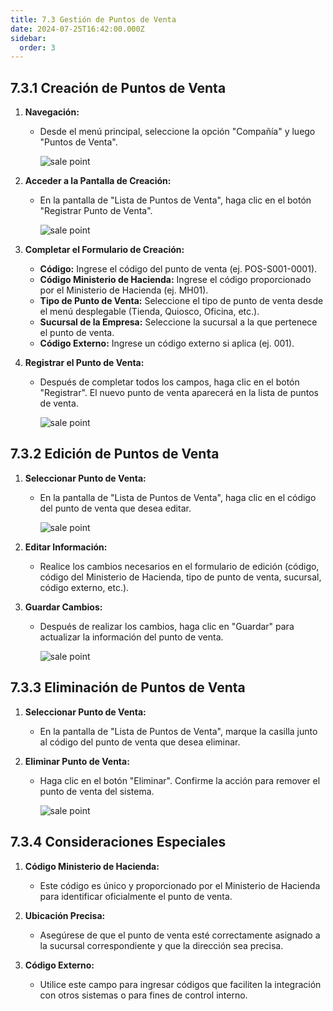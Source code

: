 ```yaml
---
title: 7.3 Gestión de Puntos de Venta
date: 2024-07-25T16:42:00.000Z
sidebar:
  order: 3
---
```

## 7.3.1 Creación de Puntos de Venta

1. **Navegación:**

   * Desde el menú principal, seleccione la opción "Compañía" y luego "Puntos de Venta".

     ![sale point](/images/uploads/pantalla_punto_venta.gif "Punto de Venta")
2. **Acceder a la Pantalla de Creación:**

   * En la pantalla de "Lista de Puntos de Venta", haga clic en el botón "Registrar Punto de Venta".

     ![sale point](/images/uploads/registrar_punto_venta.gif "Crear Punto de Venta")
3. **Completar el Formulario de Creación:**

   * **Código:** Ingrese el código del punto de venta (ej. POS-S001-0001).
   * **Código Ministerio de Hacienda:** Ingrese el código proporcionado por el Ministerio de Hacienda (ej. MH01).
   * **Tipo de Punto de Venta:** Seleccione el tipo de punto de venta desde el menú desplegable (Tienda, Quiosco, Oficina, etc.).
   * **Sucursal de la Empresa:** Seleccione la sucursal a la que pertenece el punto de venta.
   * **Código Externo:** Ingrese un código externo si aplica (ej. 001).
4. **Registrar el Punto de Venta:**

   * Después de completar todos los campos, haga clic en el botón "Registrar". El nuevo punto de venta aparecerá en la lista de puntos de venta.

     ![sale point](/images/uploads/registro_punto_venta.gif "Registrar Punto de Venta")

## 7.3.2 Edición de Puntos de Venta

1. **Seleccionar Punto de Venta:**

   * En la pantalla de "Lista de Puntos de Venta", haga clic en el código del punto de venta que desea editar.

     ![sale point](/images/uploads/editar_punto_venta.gif "Editar punto de venta")
2. **Editar Información:**

   * Realice los cambios necesarios en el formulario de edición (código, código del Ministerio de Hacienda, tipo de punto de venta, sucursal, código externo, etc.).
3. **Guardar Cambios:**

   * Después de realizar los cambios, haga clic en "Guardar" para actualizar la información del punto de venta.

     ![sale point](/images/uploads/actualizar_punto_venta.gif "Actualizar punto de venta")

## 7.3.3 Eliminación de Puntos de Venta

1. **Seleccionar Punto de Venta:**

   * En la pantalla de "Lista de Puntos de Venta", marque la casilla junto al código del punto de venta que desea eliminar.
2. **Eliminar Punto de Venta:**

   * Haga clic en el botón "Eliminar". Confirme la acción para remover el punto de venta del sistema.

     ![sale point](/images/uploads/eliminar_punto_venta.gif "Eliminar Punto de Venta")

## 7.3.4 Consideraciones Especiales

1. **Código Ministerio de Hacienda:**

   * Este código es único y proporcionado por el Ministerio de Hacienda para identificar oficialmente el punto de venta.
2. **Ubicación Precisa:**

   * Asegúrese de que el punto de venta esté correctamente asignado a la sucursal correspondiente y que la dirección sea precisa.
3. **Código Externo:**

   * Utilice este campo para ingresar códigos que faciliten la integración con otros sistemas o para fines de control interno.
